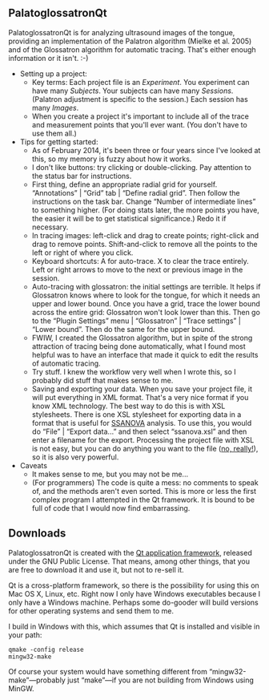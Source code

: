 PalatoglossatronQt
------------

PalatoglossatronQt is for analyzing ultrasound images of the tongue, providing an implementation of the Palatron algorithm (Mielke et al. 2005) and of the Glossatron algorithm for automatic tracing. That's either enough information or it isn't. :-)

*   Setting up a project:
    *   Key terms: Each project file is an _Experiment_. You experiment can have many _Subjects_. Your subjects can have many _Sessions_. (Palatron adjustment is specific to the session.) Each session has many _Images_.
    *   When you create a project it's important to include all of the trace and measurement points that you'll ever want. (You don't have to use them all.)
*   Tips for getting started:
    *   As of February 2014, it's been three or four years since I've looked at this, so my memory is fuzzy about how it works.
    *   I don't like buttons: try clicking or double-clicking. Pay attention to the status bar for instructions.
    *   First thing, define an appropriate radial grid for yourself. “Annotations” | “Grid” tab | “Define radial grid”. Then follow the instructions on the task bar. Change “Number of intermediate lines” to something higher. (For doing stats later, the more points you have, the easier it will be to get statistical significance.) Redo it if necessary.
    *   In tracing images: left-click and drag to create points; right-click and drag to remove points. Shift-and-click to remove all the points to the left or right of where you click.
    *   Keyboard shortcuts: A for auto-trace. X to clear the trace entirely. Left or right arrows to move to the next or previous image in the session.
    *   Auto-tracing with glossatron: the initial settings are terrible. It helps if Glossatron knows where to look for the tongue, for which it needs an upper and lower bound. Once you have a grid, trace the lower bound across the entire grid: Glossatron won't look lower than this. Then go to the “Plugin Settings” menu | “Glossatron” | “Trace settings” | “Lower bound”. Then do the same for the upper bound.
    *   FWIW, I created the Glossatron algorithm, but in spite of the strong attraction of tracing being done automatically, what I found most helpful was to have an interface that made it quick to edit the results of automatic tracing.
    *   Try stuff. I knew the workflow very well when I wrote this, so I probably did stuff that makes sense to me.
    *   Saving and exporting your data. When you save your project file, it will put everything in XML format. That's a very nice format if you know XML technology. The best way to do this is with XSL stylesheets. There is one XSL stylesheet for exporting data in a format that is useful for [SSANOVA](/ssanova) analysis. To use this, you would do “File” | “Export data...” and then select “ssanova.xsl” and then enter a filename for the export. Processing the project file with XSL is not easy, but you can do anything you want to the file ([no, really!](http://conferences.idealliance.org/extreme/html/2004/Kepser01/EML2004Kepser01.html)), so it is also very powerful.
*   Caveats
    *   It makes sense to me, but you may not be me...
    *   (For programmers) The code is quite a mess: no comments to speak of, and the methods aren't even sorted. This is more or less the first complex program I attempted in the Qt framework. It is bound to be full of code that I would now find embarrassing.

Downloads
---------

PalatoglossatronQt is created with the [Qt application framework](https://www.qt.io/), released under the GNU Public License. That means, among other things, that you are free to download it and use it, but not to re-sell it.

Qt is a cross-platform framework, so there is the possibility for using this on Mac OS X, Linux, etc. Right now I only have Windows executables because I only have a Windows machine. Perhaps some do-gooder will build versions for other operating systems and send them to me.

I build in Windows with this, which assumes that Qt is installed and visible in your path:

```
qmake -config release
mingw32-make
```

Of course your system would have something different from “mingw32-make”—probably just “make”—if you are not building from Windows using MinGW.
